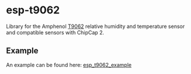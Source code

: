 esp-t9062
====================

Library for the Amphenol [T9062](https://www.amphenol-sensors.com/en/telaire/humidity/527-humidity-sensors/3224-t9602) relative humidity and temperature sensor and compatible sensors with ChipCap 2.

## Example

An example can be found here: [esp_t9062_example](https://github.com/diogenesOT/esp_t9062_example)
